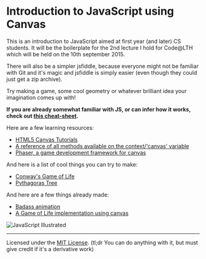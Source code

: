 # Introduction to JavaScript using Canvas

This is an introduction to JavaScript aimed at first year (and later) CS students.
It will be the boilerplate for the 2nd lecture I hold for Code@LTH which will be held on the 10th september 2015.

There will also be a simpler jsfiddle, because everyone might not be familiar with Git and it's magic and jsfiddle is simply easier (even though they could just get a zip archive).

Try making a game, some cool geometry or whatever brilliant idea your imagination comes up with!

**If you are already somewhat familiar with JS, or can infer how it works, check out [this cheat-sheet](http://cheatsheetworld.com/programming/html5-canvas-cheat-sheet/).**

Here are a few learning resources:
 - [HTML5 Canvas Tutorials](http://www.html5canvastutorials.com/)
 - [A reference of all methods available on the context/'canvas' variable](http://www.w3schools.com/tags/ref_canvas.asp)
 - [Phaser, a game development framework for canvas](http://phaser.io/)

And here is a list of cool things you can try to make:
 - [Conway's Game of Life](https://en.wikipedia.org/wiki/Conway%27s_Game_of_Life)
 - [Pythagoras Tree](https://en.wikipedia.org/wiki/Pythagoras_tree_(fractal))

And here are a few things already made:
 - [Badass animation](https://jsfiddle.net/gg19b2do/4/)
 - [A Game of Life implementation using canvas](http://erik.bjareholt.com/GameOfLife/)

![JavaScript Illustrated](http://i.imgur.com/23mGq6v.jpg)

---------------

Licensed under the [MIT License](http://opensource.org/licenses/MIT).
(tl;dr You can do anything with it, but must give credit if it's a derivative work)
